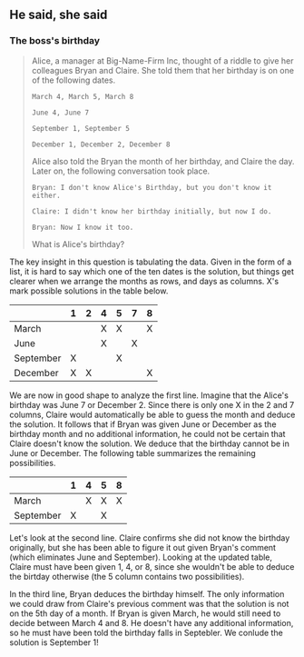## He said, she said

### The boss's birthday

> Alice, a manager at Big-Name-Firm Inc, thought of a riddle to give her colleagues Bryan and Claire. She told them that her birthday is on one of the following dates.
> 
>     March 4, March 5, March 8
> 
>     June 4, June 7
> 
>     September 1, September 5
> 
>     December 1, December 2, December 8
> 
> Alice also told the Bryan the month of her birthday, and Claire the day. Later on, the following conversation took place.
> 
>     Bryan: I don't know Alice's Birthday, but you don't know it either.
> 
>     Claire: I didn't know her birthday initially, but now I do.
> 
>     Bryan: Now I know it too.
> 
> What is Alice's birthday?

The key insight in this question is tabulating the data. Given in the form of a list, it is hard to say which one of the ten dates is the solution, but things get clearer when we arrange the months as rows, and days as columns. X's mark possible solutions in the table below.

|           | 1 | 2 | 4 | 5 | 7 | 8 |
|-----------|:-:|:-:|:-:|:-:|:-:|:-:|
| March     |   |   | X | X |   | X |
| June      |   |   | X |   | X |   |
| September | X |   |   | X |   |   |
| December  | X | X |   |   |   | X ||

We are now in good shape to analyze the first line. Imagine that the Alice's birthday was June 7 or December 2. Since there is only one X in the 2 and 7 columns, Claire would automatically be able to guess the month and deduce the solution. It follows that if Bryan was given June or December as the birthday month and no additional information, he could not be certain that Claire doesn't know the solution. We deduce that the birthday cannot be in June or December. The following table summarizes the remaining possibilities.

|           | 1 | 4 | 5 | 8 |
|-----------|:-:|:-:|:-:|:-:|
| March     |   | X | X | X |
| September | X |   | X |   ||

Let's look at the second line. Claire confirms she did not know the birthday originally, but she has been able to figure it out given Bryan's comment (which eliminates June and September). Looking at the updated table, Claire must have been given 1, 4, or 8, since she wouldn't be able to deduce the birtday otherwise (the 5 column contains two possibilities).

In the third line, Bryan deduces the birthday himself. The only information we could draw from Claire's previous comment was that the solution is not on the 5th day of a month. If Bryan is given March, he would still need to decide between March 4 and 8. He doesn't have any additional information, so he must have been told the birthday falls in Septebler. We conlude the solution is September 1!
